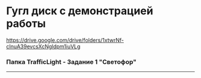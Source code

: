 # Гугл диск с демонстрацией работы
https://drive.google.com/drive/folders/1xtwrNf-clnuA39evcsXcNgldpm1iuVLg


### Папка TrafficLight - Задание 1 "Светофор"
---




